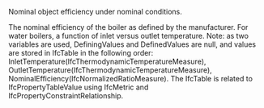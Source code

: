 Nominal object efficiency under nominal conditions.


<!-- comment -->


The nominal efficiency of the boiler as defined by the manufacturer. For water boilers, a function of inlet versus outlet temperature. Note: as two variables are used, DefiningValues and DefinedValues are null, and values are stored in IfcTable in the following order: InletTemperature(IfcThermodynamicTemperatureMeasure), OutletTemperature(IfcThermodynamicTemperatureMeasure), NominalEfficiency(IfcNormalizedRatioMeasure). The IfcTable is related to IfcPropertyTableValue using IfcMetric and IfcPropertyConstraintRelationship.

